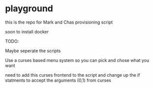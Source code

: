 # playground
this is the repo for Mark and Chas provisioning script

soon to install docker 


TODO:

Maybe seperate the scripts

Use a curses based menu system so you can pick and chose what you want 


need to add this curses frontend to the script and change up the if statments
to accept the arguments (0,1) from curses
